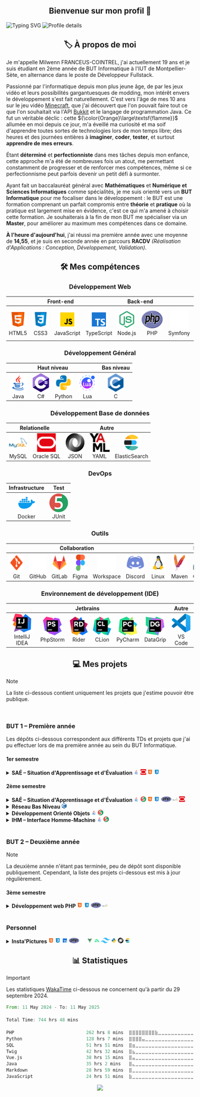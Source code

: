 <!-- Welcome Section -->
<h2 align="center">Bienvenue sur mon profil 👋</h2>

![Typing SVG](https://readme-typing-svg.demolab.com?font=JetBrains+Mono&duration=2000&pause=1000&color=21B568&multiline=true&width=435&height=80&lines=%24+whoami;Milwenn+Franceus-Cointrel;19+yo%2C+French+Developer)
![Profile details](https://cardivo.vercel.app/api?name=Milwenn+Franceus-Cointrel&description=Étudiant+en+deuxième+année+de+BUT+Informatique+à+l'IUT+de+Montpellier-Sète,+en+alternance+au+poste+de+Développeur+Fullstack+✨&image=https://avatars.githubusercontent.com/u/38703849&backgroundColor=%23ffffff&pattern=wiggle&opacity=0.1&site=www.jumperboost.fr&github=JumperBoost&linkedin=Milwenn+FRANCEUS--COINTREL)


<!-- About Me Section -->
<h2 align="center">🏷️ À propos de moi</h2>

Je m'appelle Milwenn FRANCEUS-COINTREL, j'ai actuellement 19 ans et je suis étudiant en 2ème année de BUT Informatique à l'IUT de Montpellier-Sète, en alternance dans le poste de Développeur Fullstack.

Passionné par l'informatique depuis mon plus jeune âge, de par les jeux vidéo et leurs possibilités gargantuesques de modding, mon intérêt envers le développement s'est fait naturellement. C'est vers l'âge de mes 10 ans sur le jeu vidéo [Minecraft](https://www.minecraft.net/), que j'ai découvert que l'on pouvait faire tout ce que l'on souhaitait via l'API [Bukkit](https://dev.bukkit.org/) et le langage de programmation Java. Ce fut un véritable déclic : cette ${\color{Orange}\large\textsf{flamme}}\$ allumée en moi depuis ce jour, m'a éveillé ma curiosité et ma soif d'apprendre toutes sortes de technologies lors de mon temps libre; des heures et des journées entières à **imaginer**, **coder**, **tester**, et surtout **apprendre de mes erreurs**.

Étant **déterminé** et **perfectionniste** dans mes tâches depuis mon enfance, cette approche m'a été de nombreuses fois un atout, me permettant constamment de progresser et de renforcer mes compétences, même si ce perfectionnisme peut parfois devenir un petit défi à surmonter.

Ayant fait un baccalauréat général avec **Mathématiques** et **Numérique et Sciences Informatiques** comme spécialités, je me suis orienté vers un **BUT Informatique** pour me focaliser dans le développement : le BUT est une formation comprenant un parfait compromis entre **théorie** et **pratique** où la pratique est largement mise en évidence, c'est ce qui m'a amené à choisir cette formation. Je souhaiterais à la fin de mon BUT me spécialiser via un **Master**, pour améliorer au maximum mes compétences dans ce domaine.

**À l'heure d'aujourd'hui**, j'ai réussi ma première année avec une moyenne de **14,55**, et je suis en seconde année en parcours **RACDV** _(Réalisation d'Applications : Conception, Développement, Validation)_.


<!-- Skills Section -->
<h2 align="center">🛠️ Mes compétences</h2>

<h3 align="center">Développement Web</h3>

<div align="center">
  <table>
    <thead>
      <tr>
        <th align="center" colspan="4">Front-end</th>
        <th align="center" colspan="2">Back-end</th>
        <th align="center" colspan="4">Framework</th>
      </tr>
    </thead>
    <tbody>
      <tr>
        <td align="center">
          <a href="https://developer.mozilla.org/fr/docs/Glossary/HTML5/">
            <img src="resources/language-icons/html5.png" height="50" alt="HTML5"/>
          </a>
          <br>HTML5
        </td>
        <td align="center">
          <a href="https://developer.mozilla.org/fr/docs/Web/CSS/">
            <img src="resources/language-icons/css3.png" height="50" alt="CSS3"/>
          </a>
          <br>&nbspCSS3&nbsp
        </td>
        <td align="center">
          <a href="https://developer.mozilla.org/fr/docs/Web/JavaScript/">
            <img src="resources/language-icons/javascript.gif" height="50" alt="JavaScript"/>
          </a>
          <br>JavaScript
        </td>
        <td align="center">
          <a href="https://www.typescriptlang.org/">
            <img src="resources/language-icons/typescript.svg" height="50" alt="TypeScript"/>
          </a>
          <br>TypeScript
        </td>
        <td align="center">
          <a href="https://nodejs.org/">
            <img src="resources/language-icons/nodejs.png" height="50" alt="Node.js"/>
          </a>
          <br>Node.js
        </td>
        <td align="center">
          <a href="https://www.php.net/">
            <img src="resources/language-icons/php.svg" height="50" alt="PHP"/>
          </a>
          <br>&nbsp&nbsp&nbsp&nbspPHP&nbsp&nbsp&nbsp&nbsp
        </td>
        <td align="center">
          <a href="https://symfony.com/">
            <img src="resources/framework-icons/symfony.svg" height="50" alt="Symfony"/>
          </a>
          <br>Symfony
        </td>
        <td align="center">
          <a href="https://vuejs.org/">
            <img src="resources/framework-icons/vuejs.svg" height="50" alt="Vue.js"/>
          </a>
          <br>Vue.js
        </td>
        <td align="center">
          <a href="https://nuxt.com/">
            <img src="resources/framework-icons/nuxtjs.svg" height="50" alt="Nuxt.js"/>
          </a>
          <br>Nuxt.js
        </td>
        <td align="center">
          <a href="https://tailwindcss.com/">
            <img src="resources/framework-icons/tailwind.svg" height="50" alt="Tailwind CSS"/>
          </a>
          <br>Tailwind CSS
        </td>
      </tr>
    </tbody>
  </table>
</div>

<h3 align="center">Développement Général</h3>

<div align="center">
  <table>
    <thead>
      <tr>
        <th align="center" colspan="4">Haut niveau</th>
        <th align="center" colspan="1">Bas niveau</th>
      </tr>
    </thead>
    <tbody>
      <tr>
        <td align="center">
          <a href="https://www.java.com/">
            <img src="resources/language-icons/java.gif" height="50" alt="Java"/>
          </a>
          <br>&nbsp&nbspJava&nbsp&nbsp
        </td>
        <td align="center">
          <a href="https://learn.microsoft.com/fr-fr/dotnet/csharp/">
            <img src="resources/language-icons/c-sharp.png" height="50" alt="C-Sharp"/>
          </a>
          <br>&nbsp&nbsp&nbspC#&nbsp&nbsp&nbsp
        </td>
        <td align="center">
          <a href="https://www.python.org/">
            <img src="resources/language-icons/python.gif" height="50" alt="Python"/>
          </a>
          <br>Python
        </td>
        <td align="center">
          <a href="https://lua.org/">
            <img src="resources/language-icons/lua.gif" height="50" alt="Lua"/>
          </a>
          <br>&nbsp&nbsp&nbspLua&nbsp&nbsp&nbsp
        </td>
        <td align="center">
          <a href="https://www.learn-c.org/">
            <img src="resources/language-icons/c.png" height="50" alt="C"/>
          </a>
          <br>C
        </td>
      </tr>
    </tbody>
  </table>
</div>

<h3 align="center">Développement Base de données</h3>

<div align="center">
  <table>
    <thead>
      <tr>
        <th align="center" colspan="2">Relationelle</th>
        <th align="center" colspan="3">Autre</th>
      </tr>
    </thead>
    <tbody>
      <tr>
        <td align="center">
          <a href="https://www.mysql.com/">
            <img src="resources/storage-icons/mysql.png" height="50" alt="MySQL"/>
          </a>
          <br>MySQL
        </td>
        <td align="center">
          <a href="https://www.oracle.com/database/">
            <img src="resources/storage-icons/oracle-sql.png" height="50" alt="Oracle-SQL"/>
          </a>
          <br>Oracle SQL
        </td>
        <td align="center">
          <a href="https://www.json.org/">
            <img src="resources/storage-icons/json.png" height="50" alt="JSON"/>
          </a>
          <br>JSON
        </td>
        <td align="center">
          <a href="https://yaml.org/">
            <img src="resources/storage-icons/yaml.png" height="50" alt="YAML"/>
          </a>
          <br>YAML
        </td>
        <td align="center">
          <a href="https://www.elastic.co/elasticsearch">
            <img src="resources/storage-icons/elasticsearch.svg" height="50" alt="ElasticSearch"/>
          </a>
          <br>ElasticSearch
        </td>
      </tr>
    </tbody>
  </table>
</div>

<h3 align="center">DevOps</h3>

<div align="center">
  <table>
    <thead>
      <tr>
        <th align="center" colspan="1">Infrastructure</th>
        <th align="center" colspan="1">Test</th>
      </tr>
    </thead>
    <tbody>
      <tr>
        <td align="center">
          <a href="https://www.docker.com/">
            <img src="resources/devops-icons/docker.svg" height="50" alt="Docker"/>
          </a>
          <br>Docker
        </td>
        <td align="center">
          <a href="https://junit.org/junit5/">
            <img src="resources/devops-icons/junit5.png" height="50" alt="JUnit"/>
          </a>
          <br>JUnit
        </td>
      </tr>
    </tbody>
  </table>
</div>

<h3 align="center">Outils</h3>

<div align="center">
  <table>
    <thead>
      <tr>
        <th align="center" colspan="6">Collaboration</th>
        <th align="center" colspan="5">Service</th>
      </tr>
    </thead>
    <tbody>
      <tr>
        <td align="center">
          <a href="https://git-scm.com/">
            <img src="resources/tool-icons/git.png" height="50" alt="Git"/>
          </a>
          <br>&nbsp&nbsp&nbspGit&nbsp&nbsp&nbsp
        </td>
        <td align="center">
          <a href="https://github.com/">
            <img src="resources/tool-icons/github.png" height="50" alt="GitHub"/>
          </a>
          <br>GitHub
        </td>
        <td align="center">
          <a href="https://gitlab.com/">
            <img src="resources/tool-icons/gitlab.png" height="50" alt="GitLab"/>
          </a>
          <br>GitLab
        </td>
        <td align="center">
          <a href="https://www.figma.com/">
            <img src="resources/tool-icons/figma.gif" height="50" alt="Figma"/>
          </a>
          <br>Figma
        </td>
        <td align="center">
          <a href="https://workspace.google.com/">
            <img src="resources/tool-icons/google.gif" height="50" alt="Google"/>
          </a>
          <br>Workspace
        </td>
        <td align="center">
          <a href="https://discord.com/">
            <img src="resources/tool-icons/discord.gif" height="50" alt="Discord"/>
          </a>
          <br>Discord
        </td>
        <td align="center">
          <a href="https://www.kernel.org/">
            <img src="resources/tool-icons/linux.gif" height="50" alt="Linux"/>
          </a>
          <br>&nbspLinux&nbsp
        </td>
        <td align="center">
          <a href="https://maven.apache.org/">
            <img src="resources/tool-icons/maven.png" height="50" alt="Maven"/>
          </a>
          <br>Maven
        </td>
        <td align="center">
          <a href="https://gradle.org/">
            <img src="resources/tool-icons/gradle.png" height="50" alt="Gradle"/>
          </a>
          <br>Gradle
        </td>
        <td align="center">
          <a href="https://nginx.org/">
            <img src="resources/tool-icons/nginx.png" height="50" alt="Nginx"/>
          </a>
          <br>&nbspNginx&nbsp
        </td>
        <td align="center">
          <a href="https://httpd.apache.org/">
            <img src="resources/tool-icons/apache.png" height="50" alt="Apache"/>
          </a>
          <br>Apache
        </td>
      </tr>
    </tbody>
  </table>
</div>

<h3 align="center">Environnement de développement (IDE)</h3>

<div align="center">
  <table>
    <thead>
      <tr>
        <th align="center" colspan="6">Jetbrains</th>
        <th align="center" colspan="1">Autre</th>
      </tr>
    </thead>
    <tbody>
      <tr>
        <td align="center">
          <a href="https://www.jetbrains.com/fr-fr/idea/">
            <img src="resources/ide-icons/intellij_idea.png" height="50" alt="IntelliJ"/>
          </a>
          <br>IntelliJ IDEA
        </td>
        <td align="center">
          <a href="https://www.jetbrains.com/fr-fr/phpstorm/">
            <img src="resources/ide-icons/phpstorm.png" height="50" alt="PhpStorm"/>
          </a>
          <br>PhpStorm
        </td>
        <td align="center">
          <a href="https://www.jetbrains.com/fr-fr/rider/">
            <img src="resources/ide-icons/rider.png" height="50" alt="Rider"/>
          </a>
          <br>&nbspRider&nbsp
        </td>
        <td align="center">
          <a href="https://www.jetbrains.com/fr-fr/clion/">
            <img src="resources/ide-icons/clion.png" height="50" alt="CLion"/>
          </a>
          <br>&nbspCLion&nbsp
        </td>
        <td align="center">
          <a href="https://www.jetbrains.com/fr-fr/pycharm/">
            <img src="resources/ide-icons/pycharm.png" height="50" alt="PyCharm"/>
          </a>
          <br>PyCharm
        </td>
        <td align="center">
          <a href="https://www.jetbrains.com/fr-fr/datagrip/">
            <img src="resources/ide-icons/datagrip.svg" height="50" alt="DataGrip"/>
          </a>
          <br>DataGrip
        </td>
        <td align="center">
          <a href="https://code.visualstudio.com/">
            <img src="resources/ide-icons/vscode.png" height="50" alt="VSCode"/>
          </a>
          <br>VS Code
        </td>
      </tr>
    </tbody>
  </table>
</div>


<!-- Projects Section -->
<h2 align="center">💻 Mes projets</h2>

> [!NOTE]
> La liste ci-dessous contient uniquement les projets que j'estime pouvoir être publique.

<br>
<h3>BUT 1 – Première année</h3>
Les dépôts ci-dessous correspondent aux différents TDs et projets que j'ai pu effectuer lors de ma première année au sein du BUT Informatique.

<h4>1er semestre</h4>
<details>
  <summary><strong>SAÉ – Situation d'Apprentissage et d'Évaluation
    <img src="resources/language-icons/java.gif" height=15>
    <img src="resources/storage-icons/oracle-sql.png" height=15>
    <img src="resources/language-icons/html5.png" height=15>
    <img src="resources/language-icons/css3.png" height=15>
  </strong></summary>
  <br>
  <div align="center">
    <a href="https://github.com/JumperBoost/A1-SAE1.01"><img src="https://github-readme-stats.vercel.app/api/pin/?username=JumperBoost&locale=fr&repo=A1-SAE1.01" height=90></a>
    <a href="https://github.com/JumperBoost/A1-SAE1.02"><img src="https://github-readme-stats.vercel.app/api/pin/?username=JumperBoost&locale=fr&repo=A1-SAE1.02" height=90></a>
    <a href="https://github.com/JumperBoost/A1-SAE1.04"><img src="https://github-readme-stats.vercel.app/api/pin/?username=JumperBoost&locale=fr&repo=A1-SAE1.04" height=90></a>
    <a href="https://github.com/JumperBoost/A1-SAE1.05"><img src="https://github-readme-stats.vercel.app/api/pin/?username=JumperBoost&locale=fr&repo=A1-SAE1.05" height=90></a>
    <a href="https://github.com/JumperBoost/A1-SAE1.06"><img src="https://github-readme-stats.vercel.app/api/pin/?username=JumperBoost&locale=fr&repo=A1-SAE1.06" height=90></a>
  </div>
</details>

<h4>2ème semestre</h4>
<details>
  <summary><strong>SAÉ – Situation d'Apprentissage et d'Évaluation
    <img src="resources/language-icons/java.gif" height=15>
    <img src="resources/devops-icons/junit5.png" height=15>
    <img src="resources/language-icons/html5.png" height=15>
    <img src="resources/language-icons/css3.png" height=15>
    <img src="resources/language-icons/php.svg" height=15>
    <img src="resources/storage-icons/mysql.png" height=15>
    <img src="resources/storage-icons/oracle-sql.png" height=15>
  </strong></summary>
  <div align="center">
    <h5>SAÉ Trains (SAÉ 2.01/2.02)</h5>
    <a href="https://github.com/JumperBoost/A1-SAETrains-Phase1"><img src="https://github-readme-stats.vercel.app/api/pin/?username=JumperBoost&locale=fr&repo=A1-SAETrains-Phase1" height=90></a>
    <a href="https://github.com/JumperBoost/A1-SAETrains-Phase2"><img src="https://github-readme-stats.vercel.app/api/pin/?username=JumperBoost&locale=fr&repo=A1-SAETrains-Phase2" height=90></a>
    <a href="https://github.com/JumperBoost/A1-SAETrains-Phase3"><img src="https://github-readme-stats.vercel.app/api/pin/?username=JumperBoost&locale=fr&repo=A1-SAETrains-Phase3" height=90></a>
    <br>
    <a href="https://github.com/JumperBoost/A1-SAE2.03"><img src="https://github-readme-stats.vercel.app/api/pin/?username=JumperBoost&locale=fr&repo=A1-SAE2.03" height=90></a>
    <a href="https://github.com/JumperBoost/A1-SAE2.04"><img src="https://github-readme-stats.vercel.app/api/pin/?username=JumperBoost&locale=fr&repo=A1-SAE2.04" height=90></a>
  </div>
</details>
<details>
  <summary><strong>Réseau Bas Niveau 
    <img src="resources/language-icons/c.png" height=15>
  </strong></summary>
  <br>
  <div align="center">
    <a href="https://github.com/JumperBoost/A1-ReseauBasNiveau-TD1"><img src="https://github-readme-stats.vercel.app/api/pin/?username=JumperBoost&locale=fr&repo=A1-ReseauBasNiveau-TD1" height=90></a>
    <a href="https://github.com/JumperBoost/A1-ReseauBasNiveau-TD2"><img src="https://github-readme-stats.vercel.app/api/pin/?username=JumperBoost&locale=fr&repo=A1-ReseauBasNiveau-TD2" height=90></a>
    <a href="https://github.com/JumperBoost/A1-ReseauBasNiveau-TD3"><img src="https://github-readme-stats.vercel.app/api/pin/?username=JumperBoost&locale=fr&repo=A1-ReseauBasNiveau-TD3" height=90></a>
    <a href="https://github.com/JumperBoost/A1-ReseauBasNiveau-TD4"><img src="https://github-readme-stats.vercel.app/api/pin/?username=JumperBoost&locale=fr&repo=A1-ReseauBasNiveau-TD4" height=90></a>
    <a href="https://github.com/JumperBoost/A1-ReseauBasNiveau-TD5"><img src="https://github-readme-stats.vercel.app/api/pin/?username=JumperBoost&locale=fr&repo=A1-ReseauBasNiveau-TD5" height=90></a>
  </div>
</details>
<details>
  <summary><strong>Développement Orienté Objets
    <img src="resources/language-icons/java.gif" height=15>
    <img src="resources/devops-icons/junit5.png" height=15>
  </strong></summary>
  <br>
  <div align="center">
    <a href="https://github.com/JumperBoost/A1-DevObjets-TP1"><img src="https://github-readme-stats.vercel.app/api/pin/?username=JumperBoost&locale=fr&repo=A1-DevObjets-TP1" height=90></a>
    <a href="https://github.com/JumperBoost/A1-DevObjets-TP2"><img src="https://github-readme-stats.vercel.app/api/pin/?username=JumperBoost&locale=fr&repo=A1-DevObjets-TP2" height=90></a>
    <a href="https://github.com/JumperBoost/A1-DevObjets-TP3"><img src="https://github-readme-stats.vercel.app/api/pin/?username=JumperBoost&locale=fr&repo=A1-DevObjets-TP3" height=90></a>
    <a href="https://github.com/JumperBoost/A1-DevObjets-TP4"><img src="https://github-readme-stats.vercel.app/api/pin/?username=JumperBoost&locale=fr&repo=A1-DevObjets-TP4" height=90></a>
    <a href="https://github.com/JumperBoost/A1-DevObjets-TP5"><img src="https://github-readme-stats.vercel.app/api/pin/?username=JumperBoost&locale=fr&repo=A1-DevObjets-TP5" height=90></a>
    <a href="https://github.com/JumperBoost/A1-DevObjets-TP6"><img src="https://github-readme-stats.vercel.app/api/pin/?username=JumperBoost&locale=fr&repo=A1-DevObjets-TP6" height=90></a>
    <a href="https://github.com/JumperBoost/A1-DevObjets-TP7"><img src="https://github-readme-stats.vercel.app/api/pin/?username=JumperBoost&locale=fr&repo=A1-DevObjets-TP7" height=90></a>
    <a href="https://github.com/JumperBoost/A1-DevObjets-TP8"><img src="https://github-readme-stats.vercel.app/api/pin/?username=JumperBoost&locale=fr&repo=A1-DevObjets-TP8" height=90></a>
    <a href="https://github.com/JumperBoost/A1-DevObjets-TP9"><img src="https://github-readme-stats.vercel.app/api/pin/?username=JumperBoost&locale=fr&repo=A1-DevObjets-TP9" height=90></a>
    <a href="https://github.com/JumperBoost/A1-DevObjets-TP10"><img src="https://github-readme-stats.vercel.app/api/pin/?username=JumperBoost&locale=fr&repo=A1-DevObjets-TP10" height=90></a>
  </div>
</details>
<details>
  <summary><strong>IHM – Interface Homme-Machine
    <img src="resources/language-icons/java.gif" height=15>
    <img src="resources/devops-icons/junit5.png" height=15>
  </strong></summary>
  <br>
  <div align="center">
    <a href="https://github.com/JumperBoost/A1-IHM-TP1"><img src="https://github-readme-stats.vercel.app/api/pin/?username=JumperBoost&locale=fr&repo=A1-IHM-TP1" height=90></a>
    <a href="https://github.com/JumperBoost/A1-IHM-TP2"><img src="https://github-readme-stats.vercel.app/api/pin/?username=JumperBoost&locale=fr&repo=A1-IHM-TP2" height=90></a>
    <a href="https://github.com/JumperBoost/A1-IHM-TP3"><img src="https://github-readme-stats.vercel.app/api/pin/?username=JumperBoost&locale=fr&repo=A1-IHM-TP3" height=90></a>
  </div>
</details>
<br>
<h3>BUT 2 – Deuxième année</h3>

> [!NOTE] 
> La deuxième année n'étant pas terminée, peu de dépôt sont disponible publiquement. Cependant, la liste des projets ci-dessous est mis à jour régulièrement.

<h4>3ème semestre</h4>
<details>
  <summary><strong>Développement web PHP
    <img src="resources/language-icons/html5.png" height=15>
    <img src="resources/language-icons/css3.png" height=15>
    <img src="resources/language-icons/php.svg" height=15>
    <img src="resources/storage-icons/mysql.png" height=15>
  </strong></summary> 
  <br>
  <a href="https://github.com/JumperBoost/A2-DevWeb-TDs"><img src="https://github-readme-stats.vercel.app/api/pin/?username=JumperBoost&locale=fr&repo=A2-DevWeb-TDs" height=110></a>
</details>

<br>
<h3>Personnel</h3>
<details>
  <summary><strong>Insta'Pictures
    <img src="resources/language-icons/html5.png" height=15>
    <img src="resources/language-icons/css3.png" height=15>
    <img src="resources/language-icons/typescript.svg" height=15>
    <img src="resources/language-icons/php.svg" height=15>
    <img src="resources/framework-icons/symfony.svg" height=15>
    <img src="resources/framework-icons/vuejs.svg" height=15>
    <img src="resources/framework-icons/nuxtjs.svg" height=15>
    <img src="resources/framework-icons/tailwind.svg" height=15>
    <img src="resources/language-icons/python.gif" height=15>
    <img src="resources/storage-icons/json.png" height=15>
    <img src="resources/storage-icons/elasticsearch.svg" height=15>
  </strong></summary> 
  <br>
  <a href="https://github.com/JumperBoost/InstaPictures-Frontend"><img src="https://github-readme-stats.vercel.app/api/pin/?username=JumperBoost&locale=fr&repo=InstaPictures-Frontend" height=110></a>
  <a href="https://github.com/JumperBoost/InstaPictures-Backend"><img src="https://github-readme-stats.vercel.app/api/pin/?username=JumperBoost&locale=fr&repo=InstaPictures-Backend" height=110></a>
</details>

<h2 align="center">📊 Statistiques</h2>
  
> [!IMPORTANT]
> Les statistiques [WakaTime](https://wakatime.com/@JumperBoost) ci-dessous ne concernent qu'à partir du 29 septembre 2024.

<div>
  <!--START_SECTION:waka-->

```rust
From: 11 May 2024 - To: 11 May 2025

Total Time: 744 hrs 48 mins

PHP                           262 hrs 8 mins  ⣿⣿⣿⣿⣿⣿⣿⣿⣷⣀⣀⣀⣀⣀⣀⣀⣀⣀⣀⣀⣀⣀⣀⣀⣀   35.20 %
Python                        128 hrs 7 mins  ⣿⣿⣿⣿⣤⣀⣀⣀⣀⣀⣀⣀⣀⣀⣀⣀⣀⣀⣀⣀⣀⣀⣀⣀⣀   17.20 %
SQL                           51 hrs 51 mins  ⣿⣶⣀⣀⣀⣀⣀⣀⣀⣀⣀⣀⣀⣀⣀⣀⣀⣀⣀⣀⣀⣀⣀⣀⣀   06.96 %
Twig                          42 hrs 32 mins  ⣿⣦⣀⣀⣀⣀⣀⣀⣀⣀⣀⣀⣀⣀⣀⣀⣀⣀⣀⣀⣀⣀⣀⣀⣀   05.71 %
Vue.js                        38 hrs 15 mins  ⣿⣤⣀⣀⣀⣀⣀⣀⣀⣀⣀⣀⣀⣀⣀⣀⣀⣀⣀⣀⣀⣀⣀⣀⣀   05.14 %
Java                          35 hrs 2 mins   ⣿⣄⣀⣀⣀⣀⣀⣀⣀⣀⣀⣀⣀⣀⣀⣀⣀⣀⣀⣀⣀⣀⣀⣀⣀   04.70 %
Markdown                      28 hrs 59 mins  ⣿⣀⣀⣀⣀⣀⣀⣀⣀⣀⣀⣀⣀⣀⣀⣀⣀⣀⣀⣀⣀⣀⣀⣀⣀   03.89 %
JavaScript                    24 hrs 51 mins  ⣷⣀⣀⣀⣀⣀⣀⣀⣀⣀⣀⣀⣀⣀⣀⣀⣀⣀⣀⣀⣀⣀⣀⣀⣀   03.34 %
```

<!--END_SECTION:waka-->
  <div align="center">
    <a href="https://github.com/JumperBoost?tab=repositories"><img src="https://github-readme-stats.vercel.app/api/top-langs/?username=JumperBoost&locale=fr&layout=compact&langs_count=8"></a>
  </div>
</div>

<!--
**JumperBoost/JumperBoost** is a ✨ _special_ ✨ repository because its `README.md` (this file) appears on your GitHub profile.

Here are some ideas to get you started:

- 🔭 I’m currently working on ...
- 🌱 I’m currently learning ...
- 👯 I’m looking to collaborate on ...
- 🤔 I’m looking for help with ...
- 💬 Ask me about ...
- 📫 How to reach me: ...
- 😄 Pronouns: ...
- ⚡ Fun fact: ...
-->
